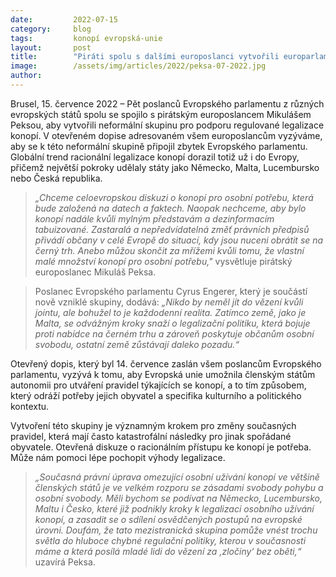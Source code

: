 ```yaml
---
date:         2022-07-15
category:     blog
tags:         konopí evropská-unie 
layout:       post
title:        "Piráti spolu s dalšími europoslanci vytvořili europarlamentní skupinu pro legalizaci konopí k osobní potřebě"
image:        /assets/img/articles/2022/peksa-07-2022.jpg
author:       
---
```


Brusel, 15. července 2022 – Pět poslanců Evropského parlamentu z různých evropských států spolu se spojilo s pirátským europoslancem Mikulášem Peksou, aby vytvořili neformální skupinu pro podporu regulované legalizace konopí. V otevřeném dopise adresovaném všem europoslancům vyzýváme, aby se k této neformální skupině připojil zbytek Evropského parlamentu. Globální trend racionální legalizace konopí dorazil totiž už i do Evropy, přičemž největší pokroky udělaly státy jako Německo, Malta, Lucembursko nebo Česká republika.

> *„Chceme celoevropskou diskuzi o konopí pro osobní potřebu, která bude založená na datech a faktech. Naopak nechceme, aby bylo konopí nadále kvůli mylným představám a dezinformacím tabuizované. Zastaralá a nepředvídatelná změť právních předpisů přivádí občany v celé Evropě do situací, kdy jsou nuceni obrátit se na černý trh. Anebo můžou skončit za mřížemi kvůli tomu, že vlastní malé množství konopí pro osobní potřebu,"* vysvětluje pirátský europoslanec Mikuláš Peksa. 

> Poslanec Evropského parlamentu Cyrus Engerer, který je součástí nově vzniklé skupiny, dodává: *„Nikdo by neměl jít do vězení kvůli jointu, ale bohužel to je každodenní realita. Zatímco země, jako je Malta, se odvážným kroky snaží o legalizační politiku, která bojuje proti nabídce na černém trhu a zároveň poskytuje občanům osobní svobodu, ostatní země zůstávají daleko pozadu.“*

Otevřený dopis, který byl 14. července zaslán všem poslancům Evropského parlamentu, vyzývá k tomu, aby Evropská unie umožnila členským státům autonomii pro utváření pravidel týkajících se konopí, a to tím způsobem, který odráží potřeby jejich obyvatel a specifika kulturního a politického kontextu.

Vytvoření této skupiny je významným krokem pro změny současných pravidel, která mají často katastrofální následky pro jinak spořádané obyvatele. Otevřená diskuze o racionálním přístupu ke konopí je potřeba. Může nám pomoci lépe pochopit výhody legalizace.

> *„Současná právní úprava omezující osobní užívání konopí ve většině členských států je ve velkém rozporu se zásadami svobody pohybu a osobní svobody. Měli bychom se podívat na Německo, Lucembursko, Maltu i Česko, které již podnikly kroky k legalizaci osobního užívání konopí, a zasadit se o sdílení osvědčených postupů na evropské úrovni. Doufám, že tato mezistranická skupina pomůže vnést trochu světla do hluboce chybné regulační politiky, kterou v současnosti máme a která posílá mladé lidi do vězení za ‚zločiny‘ bez oběti,“* uzavírá Peksa.
